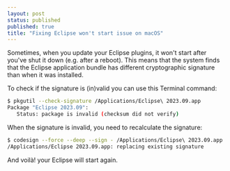 ```yaml
---
layout: post
status: published
published: true
title: "Fixing Eclipse won't start issue on macOS"
---
```


Sometimes, when you update your Eclipse plugins, it won't start after you've shut it down (e.g. after a reboot). 
This means that the system finds that the Eclipse application bundle has different cryptographic signature than when it was installed. 

To check if the signature is (in)valid you can use this Terminal command:

```bash
$ pkgutil --check-signature /Applications/Eclipse\ 2023.09.app 
Package "Eclipse 2023.09":
   Status: package is invalid (checksum did not verify)
```

When the signature is invalid, you need to recalculate the signature:

```bash
$ codesign --force --deep --sign - /Applications/Eclipse\ 2023.09.app 
/Applications/Eclipse 2023.09.app: replacing existing signature
```

And voilà! your Eclipse will start again.
